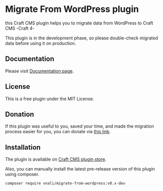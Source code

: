 # Migrate From WordPress plugin
this Craft CMS plugin helps you to migrate data from WordPress to Craft CMS -Craft 4-

This plugin is in the development phase, so please double-check migrated data before using it on production.

## Documentation
Please visit [Documentation page](https://github.com/vnali/migrate-from-wordpress-plugin-docs/blob/main/README.md).

## License
This is a free plugin under the MIT License.

## Donation
If this plugin was useful to you, saved your time, and made the migration process easier for you, you can donate via [this link](https://github.com/vnali/migrate-from-wordpress-plugin-docs/blob/main/donate.md).

## Installation
The plugin is available on [Craft CMS plugin store](https://plugins.craftcms.com/migrate-from-wordpress?craft4).

Also, you can manually install the latest pre-release version of this plugin using composer. 

```shell
composer require vnali/migrate-from-wordpress:v0.x-dev
```
